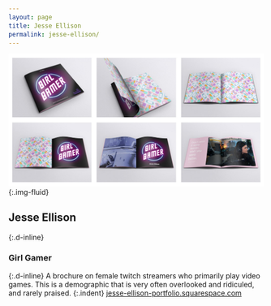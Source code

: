 ```yaml
---
layout: page
title: Jesse Ellison
permalink: jesse-ellison/
---
```

![Mock-up photographs of publication cover, end pages and spreads](../images/jesse_ellison_01.jpg "Publication designs"){:.img-fluid}
## Jesse Ellison
{:.d-inline}
### Girl Gamer
{:.d-inline}
A brochure on female twitch streamers who primarily play video games. This is a demographic that is very often overlooked and ridiculed, and rarely praised.
{:.indent}
[jesse-ellison-portfolio.squarespace.com](https://jesse-ellison-portfolio.squarespace.com)
